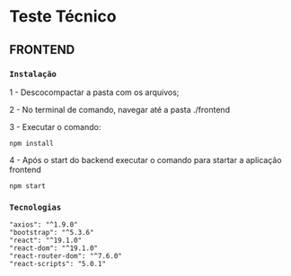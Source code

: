 # Teste Técnico

## FRONTEND

### `Instalação`

1 - Descocompactar a pasta com os arquivos;

2 - No terminal de comando, navegar até a pasta ./frontend

3 - Executar o comando:

    npm install

4 - Após o start do backend executar o comando para startar a aplicação frontend

    npm start


### `Tecnologias`
    
    "axios": "^1.9.0"
    "bootstrap": "^5.3.6"
    "react": "^19.1.0"
    "react-dom": "^19.1.0"
    "react-router-dom": "^7.6.0"
    "react-scripts": "5.0.1"